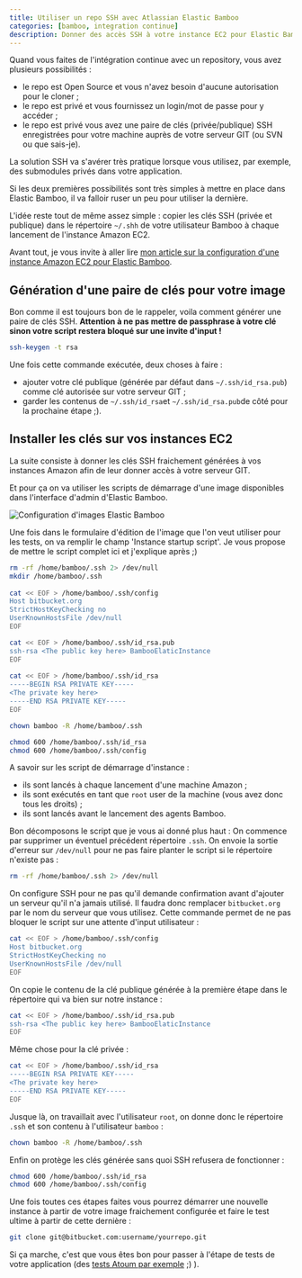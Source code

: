 ```yaml
---
title: Utiliser un repo SSH avec Atlassian Elastic Bamboo
categories: [bamboo, integration continue]
description: Donner des accès SSH à votre instance EC2 pour Elastic Bamboo
---
```


Quand vous faites de l'intégration continue avec un repository, vous avez plusieurs possibilités :

- le repo est Open Source et vous n'avez besoin d'aucune autorisation pour le cloner ;
- le repo est privé et vous fournissez un login/mot de passe pour y accéder ;
- le repo est privé vous avez une paire de clés (privée/publique) SSH enregistrées pour votre machine auprès de votre serveur GIT (ou SVN ou que sais-je).

La solution SSH va s'avérer très pratique lorsque vous utilisez, par exemple, des submodules privés dans votre application.

Si les deux premières possibilités sont très simples à mettre en place dans Elastic Bamboo, il va falloir ruser un peu pour utiliser la dernière.

L'idée reste tout de même assez simple : copier les clés SSH (privée et publique) dans le répertoire `~/.shh` de votre utilisateur Bamboo à chaque lancement de l'instance Amazon EC2.

Avant tout, je vous invite à aller lire [mon article sur la configuration d'une instance Amazon EC2 pour Elastic Bamboo](/p/configuration-amazon-aws-ec2-elastic-bamboo/).

## Génération d'une paire de clés pour votre image

Bon comme il est toujours bon de le rappeler, voila comment générer une paire de clés SSH. **Attention à ne pas mettre de passphrase à votre clé sinon votre script restera bloqué sur une invite d'input !**

```bash
ssh-keygen -t rsa
```

Une fois cette commande exécutée, deux choses à faire : 

- ajouter votre clé publique (générée par défaut dans `~/.ssh/id_rsa.pub`) comme clé autorisée sur votre serveur GIT ;
- garder les contenus de `~/.ssh/id_rsa`et `~/.ssh/id_rsa.pub`de côté pour la prochaine étape ;).

## Installer les clés sur vos instances EC2

La suite consiste à donner les clés SSH fraichement générées à vos instances Amazon afin de leur donner accès à votre serveur GIT.

Et pour ça on va utiliser les scripts de démarrage d'une image disponibles dans l'interface d'admin d'Elastic Bamboo.

![Configuration d'images Elastic Bamboo](//i.imgur.com/SlYZQK2.png)

Une fois dans le formulaire d'édition de l'image que l'on veut utiliser pour les tests, on va remplir le champ 'Instance startup script'. Je vous propose de mettre le script complet ici et j'explique après ;)

```bash
rm -rf /home/bamboo/.ssh 2> /dev/null
mkdir /home/bamboo/.ssh
 
cat << EOF > /home/bamboo/.ssh/config
Host bitbucket.org
StrictHostKeyChecking no
UserKnownHostsFile /dev/null
EOF

cat << EOF > /home/bamboo/.ssh/id_rsa.pub
ssh-rsa <The public key here> BambooElaticInstance
EOF
 
cat << EOF > /home/bamboo/.ssh/id_rsa
-----BEGIN RSA PRIVATE KEY-----
<The private key here>
-----END RSA PRIVATE KEY-----
EOF

chown bamboo -R /home/bamboo/.ssh

chmod 600 /home/bamboo/.ssh/id_rsa
chmod 600 /home/bamboo/.ssh/config
```

A savoir sur les script de démarrage d'instance :

- ils sont lancés à chaque lancement d'une machine Amazon ;
- ils sont exécutés en tant que `root` user de la machine (vous avez donc tous les droits) ;
- ils sont lancés avant le lancement des agents Bamboo.

Bon décomposons le script que je vous ai donné plus haut : 
On commence par supprimer un éventuel précédent répertoire `.ssh`. On envoie la sortie d'erreur sur `/dev/null` pour ne pas faire planter le script si le répertoire n'existe pas :

```bash
rm -rf /home/bamboo/.ssh 2> /dev/null
```

On configure SSH pour ne pas qu'il demande confirmation avant d'ajouter un serveur qu'il n'a jamais utilisé. Il faudra donc remplacer `bitbucket.org` par le nom du serveur que vous utilisez. Cette commande permet de ne pas bloquer le script sur une attente d'input utilisateur :

```bash
cat << EOF > /home/bamboo/.ssh/config
Host bitbucket.org
StrictHostKeyChecking no
UserKnownHostsFile /dev/null
EOF
```

On copie le contenu de la clé publique générée à la première étape dans le répertoire qui va bien sur notre instance :

```bash
cat << EOF > /home/bamboo/.ssh/id_rsa.pub
ssh-rsa <The public key here> BambooElaticInstance
EOF
```

Même chose pour la clé privée :

```bash
cat << EOF > /home/bamboo/.ssh/id_rsa
-----BEGIN RSA PRIVATE KEY-----
<The private key here>
-----END RSA PRIVATE KEY-----
EOF
```

Jusque là, on travaillait avec l'utilisateur `root`, on donne donc le répertoire `.ssh` et son contenu à l'utilisateur `bamboo` :

```bash
chown bamboo -R /home/bamboo/.ssh
```

Enfin on protège les clés générée sans quoi SSH refusera de fonctionner :

```bash
chmod 600 /home/bamboo/.ssh/id_rsa
chmod 600 /home/bamboo/.ssh/config
```

Une fois toutes ces étapes faites vous pourrez démarrer une nouvelle instance à partir de votre image fraichement configurée et faire le test ultime à partir de cette dernière :

```bash
git clone git@bitbucket.com:username/yourrepo.git
```

Si ça marche, c'est que vous êtes bon pour passer à l'étape de tests de votre application (des [tests Atoum par exemple](/p/lancer-des-tests-atoum-dans-bamboo/) ;) ).

